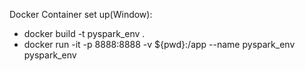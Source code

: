 Docker Container set up(Window):
- docker build -t pyspark_env .
- docker run -it -p 8888:8888 -v ${pwd}:/app --name pyspark_env pyspark_env
